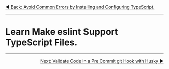 <p align="left">
  <a href="02_11.md">◀ Back: Avoid Common Errors by Installing and Configuring TypeScript.</a>
</p>

---

# Learn Make eslint Support TypeScript Files.



---

<p align="right">
  <a href="02_13.md">Next: Validate Code in a Pre Commit git Hook with Husky ▶</a>
</p>

